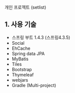 개인 프로젝트 (setlist)

## 1. 사용 기술
* 스프링 부트 1.4.3 (스프링4.3.5)
* Social
* EhCache
* Spring data JPA
* MyBatis
* Tiles
* Bootstrap
* Thymeleaf
* webjars
* Gradle (Multi-project)
